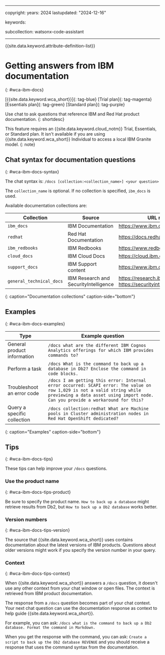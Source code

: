 
---

copyright:
   years: 2024
lastupdated: "2024-12-16"

keywords:

subcollection: watsonx-code-assistant

---

{{site.data.keyword.attribute-definition-list}}

# Getting answers from IBM documentation
{: #wca-ibm-docs}

[{{site.data.keyword.wca_short}}]{: tag-blue}
[Trial plan]{: tag-magenta} [Essentials plan]{: tag-green} [Standard plan]{: tag-purple}

Use chat to ask questions that reference IBM and Red Hat product documentation.
{: shortdesc}

This feature requires an {{site.data.keyword.cloud_notm}} Trial, Essentials, or Standard plan. It isn't available if you are using {{site.data.keyword.wca_short}} Individual to access a local IBM Granite model.
{: note}

## Chat syntax for documentation questions
{: #wca-ibm-docs-syntax}

The chat syntax is:
`/docs [collection:<collection_name>] <your question>`

The `collection_name` is optional. If no collection is specified, `ibm_docs` is used.

Available documentation collections are:

| Collection | Source | URL reference |
| --- | --- | --- |
| `ibm_docs` | IBM Documentation | https://www.ibm.com/docs |
| `redhat` | Red Hat Documentation | https://docs.redhat.com/products |
| `ibm_redbooks` | IBM Redbooks | https://www.redbooks.ibm.com/ |
| `cloud_docs` | IBM Cloud Docs | https://cloud.ibm.com/docs/ |
| `support_docs` | IBM Support content | https://www.ibm.com/support/ |
| `general_technical_docs` | IBM Research and SecurityIntelligence | https://research.ibm.com/ and https://securityintelligence.com/articles |
{: caption="Documentation collections" caption-side="bottom"}

## Examples
{: #wca-ibm-docs-examples}

| Type | Example question |
| --- | --- |
| General product information | `/docs what are the different IBM Cognos Analytics offerings for which IBM provides commands to?`|
| Perform a task | `/docs What is the command to back up a database in Db2? Enclose the command in code blocks.` |
| Troubleshoot an error code | `/docs I am getting this error: Internal error occurred: SCAPI error: The value on row 1,029 is not a valid string while previewing a data asset using import node. Can you provide a workaround for this?` |
| Query a specific collection | `/docs collection:redhat What are Machine pools in Cluster administration nodes in Red Hat OpenShift dedicated?` |
{: caption="Examples" caption-side="bottom"}

## Tips
{: #wca-ibm-docs-tips}

These tips can help improve your `/docs` questions.

### Use the product name
{: #wca-ibm-docs-tips-product}

Be sure to specify the product name. `How to back up a database` might retrieve results from Db2, but `How to back up a Db2 database` works better.

### Version numbers
{: #wca-ibm-docs-tips-version}

The source that {{site.data.keyword.wca_short}} uses contains documentation about the latest versions of IBM products. Questions about older versions might work if you specify the version number in your query.

### Context
{: #wca-ibm-docs-tips-context}

When {{site.data.keyword.wca_short}} answers a `/docs` question, it doesn't use any other context from your chat window or open files. The context is retrieved from IBM product documentation.

The response from a `/docs` question becomes part of your chat context. Your next chat question can use the documentation response as context to help guide {{site.data.keyword.wca_short}}. 

For example, you can ask: `/docs what is the command to back up a Db2 database. Format the command in Markdown.`

When you get the response with the command, you can ask: `Create a script to back up the Db2 database REVENUE` and you should receive a response that uses the command syntax from the documentation.
